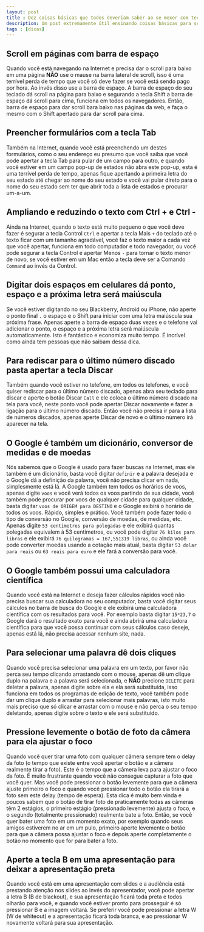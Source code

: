 ```yaml
---
layout: post
title : Dez coisas básicas que todos deveriam saber ao se mexer com tecnologia
description: Um post extremamente útil ensinando coisas básicas para se economizar tempo ao mexer com tecnologia
tags : [dicas]
---
```

## Scroll em páginas com barra de espaço

Quando você está navegando na Internet e precisa dar o scroll para baixo em uma página <strong>NÃO</strong> use o mause na barra lateral de scroll, isso é uma terrível perda de tempo que você só deve fazer se você está sendo pago por hora. Ao invés disso use a barra de espaço. A barra de espaço do seu teclado dá scroll na página para baixo e segurando a tecla Shift a barra de espaço dá scroll para cima, funciona em todos os navegadores.
Então, barra de espaço para dar scroll bara baixo nas páginas da web, e faça o mesmo com o Shift apertado para dar scroll para cima.

## Preencher formulários com a tecla Tab
Também na Internet, quando você está preenchendo um destes formulários, como o seu endereço eu presumo que você saiba que você pode apertar a tecla Tab para pular de um campo para outro, e quando você estiver em um campo pop-up de estados não abra este pop-up, esta é uma terrível perda de tempo, apenas fique apertando a primeira letra do seu estado até chegar ao nome do seu estado e você vai pular direto para o nome do seu estado sem ter que abrir toda a lista de estados e procurar um-a-um.

## Ampliando e reduzindo o texto com Ctrl + e Ctrl -
Ainda na Internet, quando o texto está muito pequeno o que você deve fazer é segurar a tecla Control `Ctrl` e apertar a tecla Mais `+` do teclado até o texto ficar com um tamanho agradável, você faz o texto maior a cada vez que você apertar, funciona em todo computador e todo navegador, ou você pode segurar a tecla Control e apertar Menos `-` para tornar o texto menor de novo, se você estiver em um Mac então a tecla deve ser a Comando `Command` ao invés da Control.

## Digitar dois espaços em celulares dá ponto, espaço e a próxima letra será maiúscula
Se você estiver digitando no seu Blackberry, Android ou iPhone, não aperte o ponto final `.` o espaço e o Shift para iniciar com uma letra maiúscula sua próxima frase. Apenas aperte a barra de espaço duas vezes e o telefone vai adicionar o ponto, o espaço e a próxima letra será maiúscula automaticamente. Isto é fantástico e economiza muito tempo. É incrível como ainda tem pessoas que não saibam dessa dica.

## Para rediscar para o último número discado pasta apertar a tecla Discar
Também quando você estiver no telefone, em todos os telefones, e você quiser rediscar para o último número discado, apenas abra seu teclado para discar e aperte o botão Discar `Call` e ele coloca o último número discado na tela para você, neste ponto você pode apertar Discar novamente e fazer a ligação para o último número discado. Então você não precisa ir para a lista de números discados, apenas aperte Discar de novo e o último número irá aparecer na tela.

## O Google é também um dicionário, conversor de medidas e de moedas
Nós sabemos que o Google é usado para fazer buscas na Internet, mas ele também é um dicionário, basta você digitar `definir` e a palavra desejada e o Google dá a definição da palavra, você não precisa clicar em nada, simplesmente está lá.
A Google também tem todos os horários de voos, apenas digite `voos` e você verá todos os voos partindo de sua cidade, você também pode procurar por voos de qualquer cidade para qualquer cidade, basta digitar `voos de ORIGEM para DESTINO` e o Google exibirá o horário de todos os voos. Rápido, simples e prático.
Você também pode fazer todo o tipo de conversão no Google, conversão de moedas, de medidas, etc. Apenas digite `53 centimetros para polegadas` e ele exibirá quantas polegadas equivalem à 53 centímetros, ou você pode digitar `76 kilos para libras` e ele exibirá `76 quilogramas = 167,551319 libras`, ou ainda você pode converter moedas usando a cotação mais atual, basta digitar `53 dolar para reais` ou `63 reais para euro` e ele fará a conversão para você.

## O Google também possui uma calculadora científica
Quando você está na Internet e deseja fazer cálculos rápidos você não precisa buscar sua calculadora no seu computador, basta você digitar seus cálculos no barra de busca do Google e ele exibirá uma calculadora científica com os resultados para você. Por exemplo basta digitar `15*23,7` o Google dará o resultado exato para você e ainda abrirá uma calculadora científica para que você possa continuar com seus cálculos caso deseje, apenas está lá, não precisa acessar nenhum site, nada.

## Para selecionar uma palavra dê dois cliques
Quando você precisa selecionar uma palavra em um texto, por favor não perca seu tempo clicando arrastando com o mouse, apenas dê um clique duplo na palavra e a palavra será selecionada, e <strong>NÃO</strong> precione `DELETE` para deletar a palavra, apenas digite sobre ela e ela será substituída, isso funciona em todos os programas de edição de texto, você também pode dar um clique duplo e arrastar para selecionar mais palavras, isto muito mais preciso que só clicar e arrastar com o mouse e não perca o seu tempo deletando, apenas digite sobre o texto e ele será substituído.

## Pressione levemente o botão de foto da câmera para ela ajustar o foco
Quando você quer tirar uma foto com qualquer câmera sempre tem o delay da foto (o tempo que existe entre você apertar o botão e a câmera realmente tirar a foto). Este é o tempo que a câmera leva para ajustar o foco da foto. É muito frustrante quando você não consegue capturar a foto que você quer. Mas você pode pressionar o botão levemente para que a câmera ajuste primeiro o foco e quando você pressionar todo o botão ela tirará a foto sem este delay (tempo de espera). Esta dica é muito bem vinda e poucos sabem que o botão de tirar foto de praticamente todas as câmeras têm 2 estágios, o primeiro estágio (pressionado levemente) ajusta o foco, e o segundo (totalmente pressionado) realmente bate a foto.
Então, se você quer bater uma foto em um momento exato, por exemplo quando seus amigos estiverem no ar em um pulo, primeiro aperte levemente o botão para que a câmera possa ajustar o foco e depois aperte completamente o botão no momento que for para bater a foto.

## Aperte a tecla B em uma apresentação para deixar a apresentação preta
Quando você está em uma apresentação com slides e a audiência está prestando atenção nos slides ao invés do apresentador, você pode apertar a letra B (B de blackout), e sua apresentação ficará toda preta e todos olharão para você, e quando você estiver pronto para prosseguir é só pressionar B e a imagem voltará. Se preferir você pode pressionar a letra W (W de whiteout) e a apresentação ficará toda branca, e ao pressionar W novamente voltará para sua apresentação.